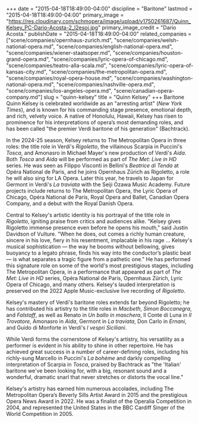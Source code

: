 +++
date = "2015-04-18T18:49:00-04:00"
discipline = "Baritone"
lastmod = "2015-04-18T18:49:00-04:00"
primary_image = "https://res.cloudinary.com/schmopera/image/upload/v1750261687/Quinn_Kelsey_PC-Dario-Acosta-2_l2esoj.jpg"
primary_image_credit = "Dario Acosta."
publishDate = "2015-04-18T18:49:00-04:00"
related_companies = ["scene/companies/opernhaus-zurich.md", "scene/companies/welsh-national-opera.md", "scene/companies/english-national-opera.md", "scene/companies/wiener-staatsoper.md", "scene/companies/houston-grand-opera.md", "scene/companies/lyric-opera-of-chicago.md", "scene/companies/teatro-alla-scala.md", "scene/companies/lyric-opera-of-kansas-city.md", "scene/companies/the-metropolitan-opera.md", "scene/companies/royal-opera-house.md", "scene/companies/washington-national-opera.md", "scene/companies/nashville-opera.md", "scene/companies/los-angeles-opera.md", "scene/canadian-opera-company.md"]
slug = "quinn-kelsey"
title = "Quinn Kelsey"
+++
Baritone Quinn Kelsey is celebrated worldwide as an "arresting artist" (_New York Times_), and is known for his commanding stage presence, emotional depth, and rich, velvety voice. A native of Honolulu, Hawaii, Kelsey has risen to prominence for his interpretations of opera’s most demanding roles, and has been called "the premier Verdi baritone of his generation" (Bachtrack). 

In the 2024-25 season, Kelsey returns to The Metropolitan Opera in three roles: the title role in Verdi's _Rigoletto_, the villainous Scarpia in Puccini's _Tosca_, and Amonasro in Michael Mayer's new production of Verdi's _Aida_. Both _Tosca_ and _Aida_ will be performed as part of _The Met: Live in HD_ series. He was seen as Filippo Visconti in Bellini's _Beatrice di Tenda_ at Opéra National de Paris, and he joins Opernhaus Zürich as Rigoletto, a role he will also sing for LA Opera. Later this year, he travels to Japan for Germont in Verdi's _La traviata_ with the Seiji Ozawa Music Academy. Future projects include returns to The Metropolitan Opera, the Lyric Opera of Chicago, Opéra National de Paris, Royal Opera and Ballet, Canadian Opera Company, and a debut with the Royal Danish Opera.

Central to Kelsey's artistic identity is his portrayal of the title role in _Rigoletto_, igniting praise from critics and audiences alike. "Kelsey gives Rigoletto immense presence even before he opens his mouth," said Justin Davidson of Vulture. "When he does, out comes a richly human creature, sincere in his love, fiery in his resentment, implacable in his rage … Kelsey's musical sophistication — the way he booms without bellowing, gives buoyancy to a legato phrase, finds his way into the conductor’s plastic beat — is what separates a tragic figure from a pathetic one." He has performed this signature role on some of the world's most prestigious stages, including The Metropolitan Opera, in a performance that appeared as part of _The Met: Live in HD_ series, Opéra National de Paris, Opernhaus Zürich, Lyric Opera of Chicago, and many others. Kelsey's lauded interpretation is preserved on the 2022 Apple Music-exclusive live recording of _Rigoletto_.

Kelsey's mastery of Verdi's baritone roles extends far beyond Rigoletto; he has contributed his artistry to the title roles in _Macbeth_, _Simon Boccanegra_, and _Falstaff_, as well as Renato in _Un ballo in maschera_, Il Conte di Luna in _Il Trovatore_, Amonasro in _Aida_, Germont in _La traviata_, Don Carlo in _Ernani_, and Guido di Monforte in Verdi's _I vespri Siciliani_.

While Verdi forms the cornerstone of Kelsey's artistry, his versatility as a performer is evident in his ability to shine in other repertoire. He has achieved great success in a number of career-defining roles, including his richly-sung Marcello in Puccini's _La bohème_ and darkly compelling interpretation of Scarpia in _Tosca_, praised by Bachtrack as "the 'Italian' baritone we've been looking for, with a big, resonant sound and a wonderful, dramatic snarl that never stretches or distorts the vocal line."

Kelsey's artistry has earned him numerous accolades, including The Metropolitan Opera’s Beverly Sills Artist Award in 2015 and the prestigious Opera News Award in 2022. He was a finalist of the Operalia Competition in 2004, and represented the United States in the BBC Cardiff Singer of the World Competition in 2005.